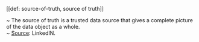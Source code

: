 [[def: source-of-truth, source of truth]]

~ The source of truth is a trusted data source that gives a complete picture of the data object as a whole.  
~ [Source](https://www.linkedin.com/pulse/difference-between-system-record-source-truth-santosh-kudva/): LinkedIN.

